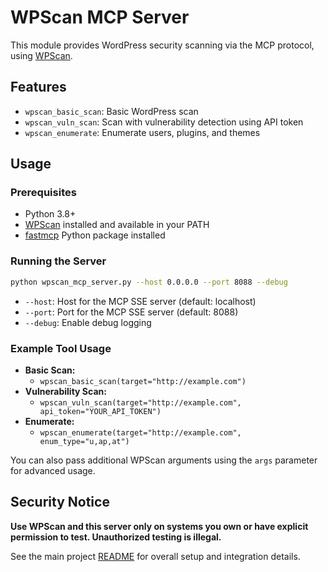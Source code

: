 # WPScan MCP Server

This module provides WordPress security scanning via the MCP protocol, using [WPScan](https://github.com/wpscanteam/wpscan).

## Features

- `wpscan_basic_scan`: Basic WordPress scan
- `wpscan_vuln_scan`: Scan with vulnerability detection using API token
- `wpscan_enumerate`: Enumerate users, plugins, and themes

## Usage

### Prerequisites
- Python 3.8+
- [WPScan](https://github.com/wpscanteam/wpscan) installed and available in your PATH
- [fastmcp](https://github.com/modelcontext/fastmcp) Python package installed

### Running the Server

```sh
python wpscan_mcp_server.py --host 0.0.0.0 --port 8088 --debug
```

- `--host`: Host for the MCP SSE server (default: localhost)
- `--port`: Port for the MCP SSE server (default: 8088)
- `--debug`: Enable debug logging

### Example Tool Usage

- **Basic Scan:**
  - `wpscan_basic_scan(target="http://example.com")`
- **Vulnerability Scan:**
  - `wpscan_vuln_scan(target="http://example.com", api_token="YOUR_API_TOKEN")`
- **Enumerate:**
  - `wpscan_enumerate(target="http://example.com", enum_type="u,ap,at")`

You can also pass additional WPScan arguments using the `args` parameter for advanced usage.

## Security Notice

**Use WPScan and this server only on systems you own or have explicit permission to test. Unauthorized testing is illegal.**

See the main project [README](../../../README.md) for overall setup and integration details.
